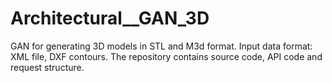 # Architectural__GAN_3D
GAN for generating 3D models in STL and M3d format. Input data format: XML file, DXF contours. The repository contains source code, API code and request structure.
